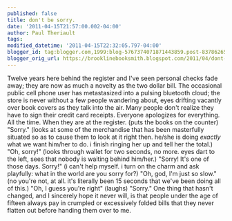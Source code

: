 ```yaml
---
published: false
title: don't be sorry.
date: '2011-04-15T21:57:00.002-04:00'
author: Paul Theriault
tags: 
modified_datetime: '2011-04-15T22:32:05.797-04:00'
blogger_id: tag:blogger.com,1999:blog-5767374071871443859.post-8378626596621362575
blogger_orig_url: https://brooklinebooksmith.blogspot.com/2011/04/dont-be-sorry.html
---
```


Twelve years here behind the register and I've seen personal checks fade away; they are now as much a novelty as the two dollar bill. The occasional public cell phone user has metastasized into a pulsing bluetooth cloud; the store is never without a few people wandering about, eyes drifting vacantly over book covers as they talk into the air. Many people don't realize they have to sign their credit card receipts. Everyone apologizes for everything. All the time. When they are at the register. (puts the books on the counter) "Sorry." (looks at some of the merchandise that has been masterfully situated so as to cause them to look at it right then. he/she is doing <em>exactly</em> what we want him/her to do. i finish ringing her up and tell her the total.) "Oh, sorry!" (looks through wallet for two seconds, no more. eyes dart to the left, sees that nobody is waiting behind him/her.) "Sorry! It's one of those days. Sorry!" (i can't help myself. i turn on the charm and ask playfully: what in the world are you sorry for?) "Oh, god, I'm just so slow." (no you're not, at all. it's literally been 15 seconds that we've been doing all of this.) "Oh, I guess you're right" (laughs) "Sorry." One thing that hasn't changed, and I sincerely hope it never will, is that people under the age of fifteen always pay in crumpled or excessively folded bills that they never flatten out before handing them over to me.